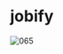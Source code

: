 # jobify

![065](https://github.com/HamidSafdari7/jobify/assets/93097273/ddc541c4-52bd-47d1-a833-f60efc524b4b)
